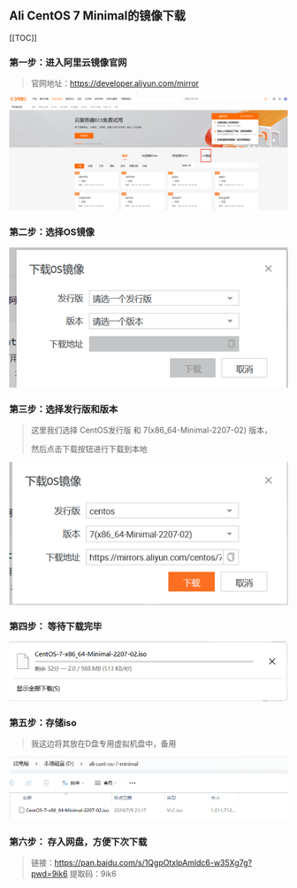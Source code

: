 ## Ali CentOS 7 Minimal的镜像下载

[[TOC]]

### 第一步：进入阿里云镜像官网

> 官网地址：https://developer.aliyun.com/mirror

![image-20240709225718193](../../../.vuepress/public/images/image-20240709225718193.png)

### 第二步：选择OS镜像

![image-20240709225737672](../../../.vuepress/public/images/image-20240709225737672.png)

### 第三步：选择发行版和版本

> 这里我们选择 CentOS发行版 和 7(x86_64-Minimal-2207-02) 版本，
>
> 然后点击下载按钮进行下载到本地

![image-20240709225824613](../../../.vuepress/public/images/image-20240709225824613.png)

### 第四步： 等待下载完毕

![image-20240709225922213](../../../.vuepress/public/images/image-20240709225922213.png)

### 第五步：存储iso

> 我这边将其放在D盘专用虚拟机盘中，备用

![image-20240709232052326](../../../.vuepress/public/images/image-20240709232052326.png)

### 第六步： 存入网盘，方便下次下载

> 链接：https://pan.baidu.com/s/1QgpOtxlpAmldc6-w35Xg7g?pwd=9ik6 
> 		提取码：9ik6 